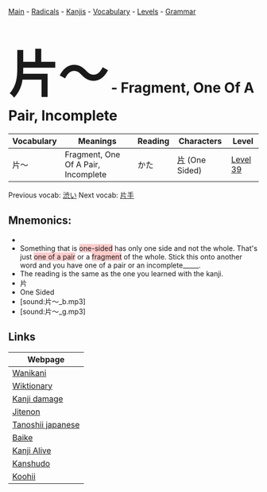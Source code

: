 <style> bigfont {font-size: 100px}</style>
[Main](../README.md) -
[Radicals](../radicals.md) -
[Kanjis](../kanjis.md) -
[Vocabulary](../vocabulary.md) -
[Levels](../levels.md) -
[Grammar](../grammar.md)
# <bigfont> 片〜</bigfont> - Fragment, One Of A Pair, Incomplete 

| Vocabulary | Meanings | Reading | Characters | Level |
| --- | --- | --- | --- | --- |
| 片〜 | Fragment, One Of A Pair, Incomplete | かた |  [片](../kanjis/片.md) (One Sided) | [Level 39](../levels/wk_level39.md) |

Previous vocab: [渋い](渋い.md) Next vocab: [片手](片手.md) 

## Mnemonics:

* 
* Something that is <span style="background-color:#ffcccb"> one-sided</span> has only one side and not the whole. That's just <span style="background-color:#ffcccb"> one of a pair</span> or a <span style="background-color:#ffcccb"> fragment</span> of the whole. Stick this onto another word and you have one of a pair or an incomplete_____.
* The reading is the same as the one you learned with the kanji.
* 片
* One Sided
* [sound:片〜_b.mp3]
* [sound:片〜_g.mp3]


## Links 

| Webpage |
| --- |
| [Wanikani          ](https://www.wanikani.com/kanji/片〜) |
| [Wiktionary        ](https://en.wiktionary.org/wiki/片〜) |
| [Kanji damage      ](http://www.kanjidamage.com/kanji/search?utf8=✓&q=片〜) |
| [Jitenon           ](https://jitenon.com/kanji/片〜) |
| [Tanoshii japanese ](https://www.tanoshiijapanese.com/dictionary/kanji.cfm?k=片〜) |
| [Baike             ](https://baike.baidu.com/item/片〜) |
| [Kanji Alive       ](https://app.kanjialive.com/片〜) |
| [Kanshudo          ](https://www.kanshudo.com/searchmn?q=片〜) |
| [Koohii            ](https://kanji.koohii.com/study/kanji/片〜) |
